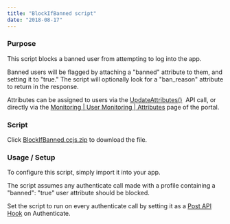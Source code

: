 ```yaml
---
title: "BlockIfBanned script"
date: "2018-08-17"
---
```


### Purpose

This script blocks a banned user from attempting to log into the app.

Banned users will be flagged by attaching a "banned" attribute to them, and setting it to "true." The script will optionally look for a "ban\_reason" attribute to return in the response.

Attributes can be assigned to users via the [UpdateAttributes()](https://staging.getbraincloud.com/apidocs/apiref/index.html#capi-playerstate-updateattributes)  API call, or directly via the [Monitoring | User Monitoring | Attributes](https://portal.braincloudservers.com/admin/dashboard#/monitoring/player-attributes) page of the portal.

### Script

Click [BlockIfBanned.ccjs.zip](https://staging.getbraincloud.com/apidocs/wp-content/uploads/2022/10/BlockIfBanned.ccjs_.zip) to download the file.

### Usage / Setup

To configure this script, simply import it into your app.

The script assumes any authenticate call made with a profile containing a "banned": "true" user attribute should be blocked.

Set the script to run on every authenticate call by setting it as a [Post API Hook](https://staging.getbraincloud.com/apidocs/tutorials/cloud-code-tutorials/cc-tutorial-4-pre-and-post-hooks/) on Authenticate.
